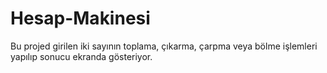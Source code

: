 # Hesap-Makinesi
Bu projed girilen iki sayının toplama, çıkarma, çarpma veya bölme işlemleri yapılıp sonucu ekranda gösteriyor.
